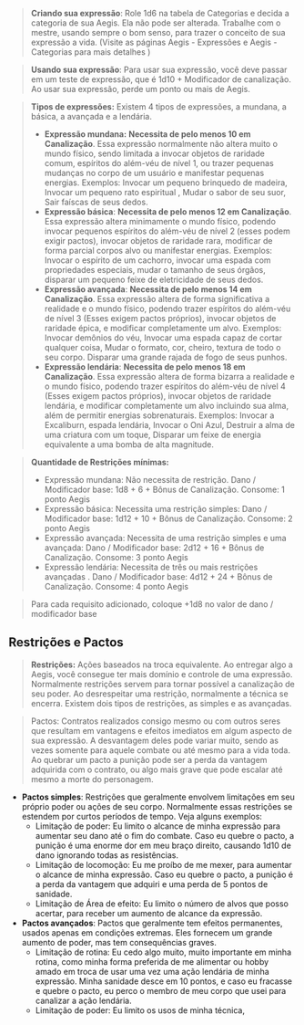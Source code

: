 > **Criando sua expressão**: Role 1d6 na tabela de Categorias e decida a categoria de sua Aegis. Ela não pode ser alterada.  Trabalhe com o mestre, usando sempre o bom senso, para trazer o conceito de sua expressão a vida. (Visite as páginas Aegis - Expressões e Aegis - Categorias para mais detalhes )

> **Usando sua expressão**: Para usar sua expressão, você deve passar em um teste de expressão, que é 1d10 + Modificador de canalização. Ao usar sua expressão, perde um ponto ou mais de Aegis.

>**Tipos de expressões:** Existem 4 tipos de expressões, a mundana, a básica, a avançada e a lendária.
>	- **Expressão mundana:** **Necessita de pelo menos 10 em Canalização**. Essa expressão normalmente não altera muito o mundo físico, sendo limitada a invocar objetos de raridade comum, espíritos do além-véu de nível 1, ou trazer pequenas mudanças no corpo de um usuário e manifestar pequenas energias. Exemplos: Invocar um pequeno brinquedo de madeira, Invocar um pequeno rato espiritual , Mudar o sabor de seu suor, Sair faíscas de seus dedos. 
>	- **Expressão básica**:  **Necessita de pelo menos 12 em Canalização**. Essa expressão altera minimamente o mundo físico, podendo invocar pequenos espíritos do além-véu de nível 2 (esses podem exigir pactos), invocar objetos de raridade rara, modificar de forma parcial corpos alvo ou manifestar energias. Exemplos: Invocar o espírito de um cachorro, invocar uma espada com propriedades especiais, mudar o tamanho de seus órgãos, disparar um pequeno feixe de eletricidade de seus dedos. 
>	- **Expressão avançada**: **Necessita de pelo menos 14 em Canalização**. Essa expressão altera de forma significativa a realidade e o mundo físico, podendo trazer espíritos do além-véu de nível 3 (Esses exigem pactos próprios), invocar objetos de raridade épica, e modificar completamente um alvo. Exemplos: Invocar demônios do véu, Invocar uma espada capaz de cortar qualquer coisa, Mudar o formato, cor, cheiro, textura de todo o seu corpo. Disparar uma grande rajada de fogo de seus punhos.
>	- **Expressão lendária**: **Necessita de pelo menos 18 em Canalização**. Essa expressão altera de forma bizarra a realidade e o mundo físico, podendo trazer espíritos do além-véu de nível 4 (Esses exigem pactos próprios), invocar objetos de raridade lendária, e modificar completamente um alvo incluindo sua alma, além de permitir energias sobrenaturais. Exemplos: Invocar a Excaliburn, espada lendária, Invocar o Oni Azul, Destruir a alma de uma criatura com um toque, Disparar um feixe de energia equivalente a uma bomba de alta magnitude. 

>**Quantidade de Restrições mínimas:** 
>	- Expressão mundana: Não necessita de restrição.  Dano / Modificador base: 1d8 + 6 + Bônus de Canalização.  Consome: 1 ponto Aegis
>	- Expressão básica: Necessita uma restrição simples: Dano / Modificador base: 1d12 + 10 +  Bônus de Canalização. Consome: 2 ponto Aegis
>	- Expressão avançada: Necessita de uma restrição simples e uma avançada:  Dano / Modificador base: 2d12 + 16 +  Bônus de Canalização. Consome: 3 ponto Aegis
>	- Expressão lendária: Necessita de três ou mais restrições avançadas . Dano / Modificador base: 4d12 + 24  +  Bônus de Canalização. Consome: 4 ponto Aegis


> Para cada requisito adicionado, coloque +1d8 no valor de dano / modificador base

## Restrições e Pactos

>**Restrições:** Ações baseados na troca equivalente. Ao entregar algo a Aegis, você consegue ter mais domínio e controle de uma expressão. Normalmente restrições servem para tornar possível a canalização de seu poder. Ao desrespeitar uma restrição, normalmente a técnica se encerra.  Existem dois tipos de restrições, as simples e as avançadas.

>Pactos: Contratos realizados consigo mesmo ou com outros seres que resultam em vantagens e efeitos imediatos em algum aspecto de sua expressão. A desvantagem deles pode variar muito, sendo as vezes somente para aquele combate ou até mesmo para a vida toda. Ao quebrar um pacto a punição pode ser a perda da vantagem adquirida com o contrato, ou algo mais grave que pode escalar até mesmo a morte do personagem.

- **Pactos simples**: Restrições que geralmente envolvem limitações em seu próprio poder ou ações de seu corpo. Normalmente essas restrições se estendem por curtos períodos de tempo. Veja alguns exemplos:
	- Limitação de poder: Eu limito o alcance de minha expressão para aumentar seu dano até o fim do combate. Caso eu quebre o pacto, a punição é uma enorme dor em meu braço direito, causando 1d10 de dano ignorando todas as resistências.  
	- Limitação de locomoção: Eu me proíbo de me mexer, para aumentar o alcance de minha expressão. Caso eu quebre o pacto, a punição é a perda da vantagem que adquiri e uma perda de 5 pontos de sanidade. 
	- Limitação de Área de efeito: Eu limito o número de alvos que posso acertar, para receber um aumento de alcance da expressão. 
- **Pactos avançados**: Pactos que geralmente tem efeitos permanentes, usados apenas em condições extremas. Eles fornecem um grande aumento de poder, mas tem consequências graves.
	- Limitação de rotina: Eu cedo algo muito, muito importante em minha rotina, como minha forma preferida de me alimentar ou hobby amado em troca de usar uma vez uma ação lendária de minha expressão. Minha sanidade desce em 10 pontos, e caso eu fracasse e quebre o pacto, eu perco o membro de meu corpo que usei para canalizar a ação lendária.
	- Limitação de poder: Eu limito os usos de minha técnica, 

